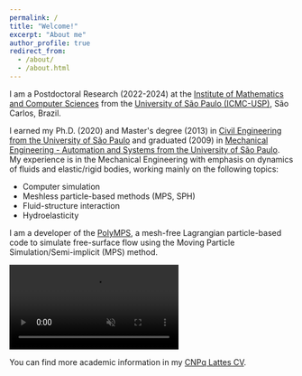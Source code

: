 ```yaml
---
permalink: /
title: "Welcome!"
excerpt: "About me"
author_profile: true
redirect_from: 
  - /about/
  - /about.html
---
```


I am a Postdoctoral Research (2022-2024) at the [Institute of Mathematics and Computer Sciences](https://www.icmc.usp.br/en) from the [University of São Paulo (ICMC-USP)](http://www.saocarlos.usp.br/welcome-to-usp-sao-carlos), São Carlos, Brazil. 

I earned my Ph.D. (2020) and Master's degree (2013) in [Civil Engineering from the University of São Paulo](http://ppgec.poli.usp.br/en) and graduated (2009) in [Mechanical Engineering - Automation and Systems from the University of São Paulo](http://www.pmr.poli.usp.br). My experience is in the Mechanical Engineering with emphasis on dynamics of fluids and elastic/rigid bodies, working mainly on the following topics: 

* Computer simulation
* Meshless particle-based methods (MPS, SPH)
* Fluid-structure interaction
* Hydroelasticity

I am a developer of the [PolyMPS](https://github.com/rubensamarojr/polymps), a mesh-free Lagrangian particle-based code to simulate free-surface flow using the Moving Particle Simulation/Semi-implicit (MPS) method.

<video src="https://user-images.githubusercontent.com/20632175/182661348-2c7ec66c-f9c3-4e97-bbe5-382a4942ca4e.mp4" playsinline autoplay muted loop controls="controls" style="max-width: 700px;">
</video>

You can find more academic information in my [CNPq Lattes CV](http://lattes.cnpq.br/5261068221495559).
